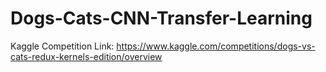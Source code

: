 # Dogs-Cats-CNN-Transfer-Learning

Kaggle Competition Link:
https://www.kaggle.com/competitions/dogs-vs-cats-redux-kernels-edition/overview
